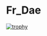 # Fr_Dae
[![trophy](https://github-profile-trophy.vercel.app/?username=Fr-Dae&theme=onedark)](https://github.com/ryo-ma/github-profile-trophy)
